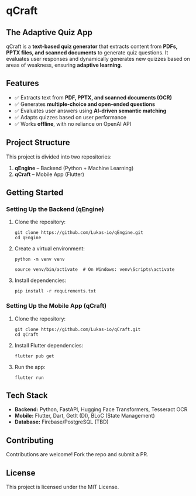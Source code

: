 # qCraft

## The Adaptive Quiz App

qCraft is a **text-based quiz generator** that extracts content from **PDFs, PPTX files, and scanned documents** to generate quiz questions. It evaluates user responses and dynamically generates new quizzes based on areas of weakness, ensuring **adaptive learning**.

## Features

- ✅ Extracts text from **PDF, PPTX, and scanned documents (OCR)**
- ✅ Generates **multiple-choice and open-ended questions**
- ✅ Evaluates user answers using **AI-driven semantic matching**
- ✅ Adapts quizzes based on user performance
- ✅ Works **offline**, with no reliance on OpenAI API

## Project Structure

This project is divided into two repositories:

1. **qEngine** – Backend (Python + Machine Learning)
2. **qCraft** – Mobile App (Flutter)

## Getting Started

### Setting Up the Backend (qEngine)

1. Clone the repository:
   ```
   git clone https://github.com/Lukas-io/qEngine.git
   cd qEngine
   ```

2. Create a virtual environment:
   ```
   python -m venv venv
   
   source venv/bin/activate  # On Windows: venv\Scripts\activate
   ```

3. Install dependencies:
   ```
   pip install -r requirements.txt
   ```

### Setting Up the Mobile App (qCraft)

1. Clone the repository:
   ```
   git clone https://github.com/Lukas-io/qCraft.git
   cd qCraft
   ```

2. Install Flutter dependencies:
   ```
   flutter pub get
   ```

3. Run the app:
   ```
   flutter run
   ```

## Tech Stack

* **Backend:** Python, FastAPI, Hugging Face Transformers, Tesseract OCR
* **Mobile:** Flutter, Dart, GetIt (DI), BLoC (State Management)
* **Database:** Firebase/PostgreSQL (TBD)

## Contributing

Contributions are welcome! Fork the repo and submit a PR.

## License

This project is licensed under the MIT License.